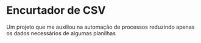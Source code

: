 # Encurtador de CSV

Um projeto que me auxiliou na automação de processos reduzindo apenas os dados necessários de algumas planilhas 